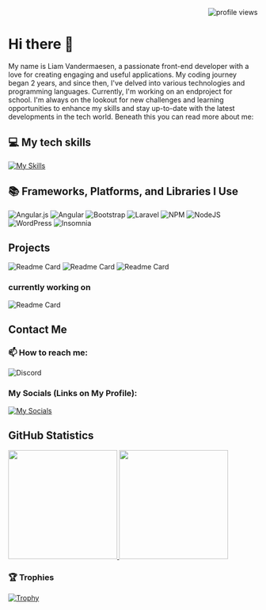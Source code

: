 
<!--
**liamvdm2/liamvdm2** is a ✨ _special_ ✨ repository because its `README.md` (this file) appears on your GitHub profile.
-->



<p align="right">
  <img src="https://komarev.com/ghpvc/?username=liamvdm2&color=brightgreen&style=flat-square" alt="profile views">
</p>

# Hi there 👋
My name is Liam Vandermaesen,
a passionate front-end developer with a love for creating engaging and useful applications. My coding journey began 2 years, and since then, I've delved into various technologies and programming languages.
Currently, I'm working on an endproject for school. I'm always on the lookout for new challenges and learning opportunities to enhance my skills and stay up-to-date with the latest developments in the tech world.
Beneath this you can read more about me:

## 💻 My tech skills
[![My Skills](https://skillicons.dev/icons?i=angular,css,figma,html,js,mysql,nodejs,ts,wordpress,linux,powershell,vscode)](https://skillicons.dev)


## 📚 Frameworks, Platforms, and Libraries I Use

![Angular.js](https://img.shields.io/badge/angular.js-%23E23237.svg?style=for-the-badge&logo=angularjs&logoColor=white)
![Angular](https://img.shields.io/badge/angular-%23DD0031.svg?style=for-the-badge&logo=angular&logoColor=white)
![Bootstrap](https://img.shields.io/badge/bootstrap-%238511FA.svg?style=for-the-badge&logo=bootstrap&logoColor=white)
![Laravel](https://img.shields.io/badge/laravel-%23FF2D20.svg?style=for-the-badge&logo=laravel&logoColor=white)
![NPM](https://img.shields.io/badge/NPM-%23CB3837.svg?style=for-the-badge&logo=npm&logoColor=white)
![NodeJS](https://img.shields.io/badge/node.js-6DA55F?style=for-the-badge&logo=node.js&logoColor=white)
![WordPress](https://img.shields.io/badge/WordPress-%23117AC9.svg?style=for-the-badge&logo=WordPress&logoColor=white)
![Insomnia](https://img.shields.io/badge/Insomnia-black?style=for-the-badge&logo=insomnia&logoColor=5849BE)

## Projects
![Readme Card](https://github-readme-stats.vercel.app/api/pin/?username=liamvdm2&repo=PortfolioLiam)
![Readme Card](https://github-readme-stats.vercel.app/api/pin/?username=liamvdm2&repo=SEO)
![Readme Card](https://github-readme-stats.vercel.app/api/pin/?username=liamvdm2&repo=calculator)


### currently working on
![Readme Card](https://github-readme-stats.vercel.app/api/pin/?username=liamvdm2&repo=PortfolioLiam)

## Contact Me
### 📫 How to reach me: 
![Discord](https://dcbadge.vercel.app/api/shield/473182309957500929?theme=discord)

### My Socials (Links on My Profile):
[![My Socials](https://skillicons.dev/icons?i=github,linkedin&perline=3)](https://skillicons.dev)

## GitHub Statistics
<p>
  <a href="https://github.com/liamvdm2">
    <img src="https://github-readme-stats.vercel.app/api?username=liamvdm2&show_icons=true&theme=dark&show=prs_merged,prs_merged_percentage&theme=transparent" height="220"/>
  </a>
  <a href="https://github.com/liamvdm2">
    <img src="https://github-readme-stats.vercel.app/api/top-langs/?username=liamvdm2&layout=compact&langs_count=6&theme=transparent" height="220"/>
  </a>
</p>

### 🏆 Trophies
[![Trophy](https://github-profile-trophy.vercel.app/?username=liamvdm2&theme=tokyonight)](https://github.com/ryo-ma/github-profile-trophy)


